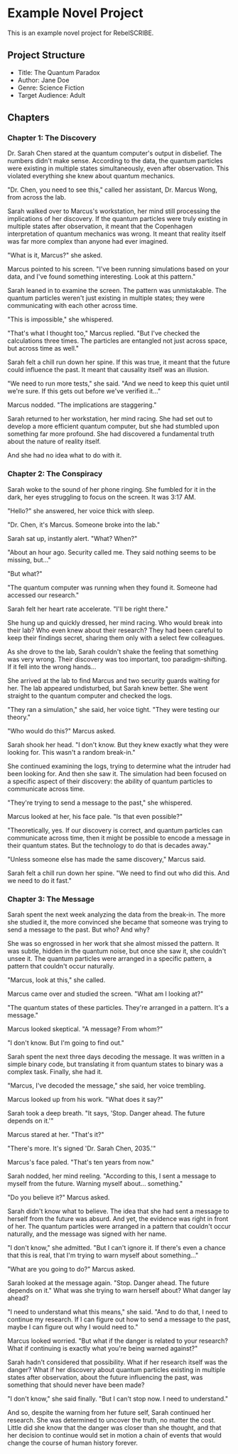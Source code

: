 # Example Novel Project

This is an example novel project for RebelSCRIBE.

## Project Structure

- Title: The Quantum Paradox
- Author: Jane Doe
- Genre: Science Fiction
- Target Audience: Adult

## Chapters

### Chapter 1: The Discovery

Dr. Sarah Chen stared at the quantum computer's output in disbelief. The numbers didn't make sense. According to the data, the quantum particles were existing in multiple states simultaneously, even after observation. This violated everything she knew about quantum mechanics.

"Dr. Chen, you need to see this," called her assistant, Dr. Marcus Wong, from across the lab.

Sarah walked over to Marcus's workstation, her mind still processing the implications of her discovery. If the quantum particles were truly existing in multiple states after observation, it meant that the Copenhagen interpretation of quantum mechanics was wrong. It meant that reality itself was far more complex than anyone had ever imagined.

"What is it, Marcus?" she asked.

Marcus pointed to his screen. "I've been running simulations based on your data, and I've found something interesting. Look at this pattern."

Sarah leaned in to examine the screen. The pattern was unmistakable. The quantum particles weren't just existing in multiple states; they were communicating with each other across time.

"This is impossible," she whispered.

"That's what I thought too," Marcus replied. "But I've checked the calculations three times. The particles are entangled not just across space, but across time as well."

Sarah felt a chill run down her spine. If this was true, it meant that the future could influence the past. It meant that causality itself was an illusion.

"We need to run more tests," she said. "And we need to keep this quiet until we're sure. If this gets out before we've verified it..."

Marcus nodded. "The implications are staggering."

Sarah returned to her workstation, her mind racing. She had set out to develop a more efficient quantum computer, but she had stumbled upon something far more profound. She had discovered a fundamental truth about the nature of reality itself.

And she had no idea what to do with it.

### Chapter 2: The Conspiracy

Sarah woke to the sound of her phone ringing. She fumbled for it in the dark, her eyes struggling to focus on the screen. It was 3:17 AM.

"Hello?" she answered, her voice thick with sleep.

"Dr. Chen, it's Marcus. Someone broke into the lab."

Sarah sat up, instantly alert. "What? When?"

"About an hour ago. Security called me. They said nothing seems to be missing, but..."

"But what?"

"The quantum computer was running when they found it. Someone had accessed our research."

Sarah felt her heart rate accelerate. "I'll be right there."

She hung up and quickly dressed, her mind racing. Who would break into their lab? Who even knew about their research? They had been careful to keep their findings secret, sharing them only with a select few colleagues.

As she drove to the lab, Sarah couldn't shake the feeling that something was very wrong. Their discovery was too important, too paradigm-shifting. If it fell into the wrong hands...

She arrived at the lab to find Marcus and two security guards waiting for her. The lab appeared undisturbed, but Sarah knew better. She went straight to the quantum computer and checked the logs.

"They ran a simulation," she said, her voice tight. "They were testing our theory."

"Who would do this?" Marcus asked.

Sarah shook her head. "I don't know. But they knew exactly what they were looking for. This wasn't a random break-in."

She continued examining the logs, trying to determine what the intruder had been looking for. And then she saw it. The simulation had been focused on a specific aspect of their discovery: the ability of quantum particles to communicate across time.

"They're trying to send a message to the past," she whispered.

Marcus looked at her, his face pale. "Is that even possible?"

"Theoretically, yes. If our discovery is correct, and quantum particles can communicate across time, then it might be possible to encode a message in their quantum states. But the technology to do that is decades away."

"Unless someone else has made the same discovery," Marcus said.

Sarah felt a chill run down her spine. "We need to find out who did this. And we need to do it fast."

### Chapter 3: The Message

Sarah spent the next week analyzing the data from the break-in. The more she studied it, the more convinced she became that someone was trying to send a message to the past. But who? And why?

She was so engrossed in her work that she almost missed the pattern. It was subtle, hidden in the quantum noise, but once she saw it, she couldn't unsee it. The quantum particles were arranged in a specific pattern, a pattern that couldn't occur naturally.

"Marcus, look at this," she called.

Marcus came over and studied the screen. "What am I looking at?"

"The quantum states of these particles. They're arranged in a pattern. It's a message."

Marcus looked skeptical. "A message? From whom?"

"I don't know. But I'm going to find out."

Sarah spent the next three days decoding the message. It was written in a simple binary code, but translating it from quantum states to binary was a complex task. Finally, she had it.

"Marcus, I've decoded the message," she said, her voice trembling.

Marcus looked up from his work. "What does it say?"

Sarah took a deep breath. "It says, 'Stop. Danger ahead. The future depends on it.'"

Marcus stared at her. "That's it?"

"There's more. It's signed 'Dr. Sarah Chen, 2035.'"

Marcus's face paled. "That's ten years from now."

Sarah nodded, her mind reeling. "According to this, I sent a message to myself from the future. Warning myself about... something."

"Do you believe it?" Marcus asked.

Sarah didn't know what to believe. The idea that she had sent a message to herself from the future was absurd. And yet, the evidence was right in front of her. The quantum particles were arranged in a pattern that couldn't occur naturally, and the message was signed with her name.

"I don't know," she admitted. "But I can't ignore it. If there's even a chance that this is real, that I'm trying to warn myself about something..."

"What are you going to do?" Marcus asked.

Sarah looked at the message again. "Stop. Danger ahead. The future depends on it." What was she trying to warn herself about? What danger lay ahead?

"I need to understand what this means," she said. "And to do that, I need to continue my research. If I can figure out how to send a message to the past, maybe I can figure out why I would need to."

Marcus looked worried. "But what if the danger is related to your research? What if continuing is exactly what you're being warned against?"

Sarah hadn't considered that possibility. What if her research itself was the danger? What if her discovery about quantum particles existing in multiple states after observation, about the future influencing the past, was something that should never have been made?

"I don't know," she said finally. "But I can't stop now. I need to understand."

And so, despite the warning from her future self, Sarah continued her research. She was determined to uncover the truth, no matter the cost. Little did she know that the danger was closer than she thought, and that her decision to continue would set in motion a chain of events that would change the course of human history forever.
